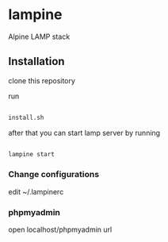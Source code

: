# lampine

Alpine LAMP stack

## Installation

clone this repository

run

```bash

install.sh

```

after that you can start lamp server by running

```bash

lampine start

```

### Change configurations
edit ~/.lampinerc

### phpmyadmin

open localhost/phpmyadmin url

